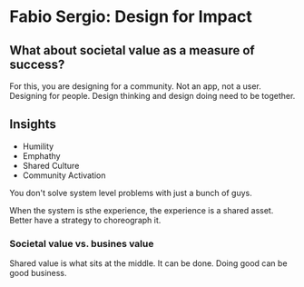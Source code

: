 # Fabio Sergio: Design for Impact

## What about societal value as a measure of success? 

For this, you are designing for a community. Not an app, not a user. Designing for people. Design thinking and design doing need to be together. 

## Insights
- Humility
- Emphathy
- Shared Culture
- Community Activation

You don't solve system level problems with just a bunch of guys. 

When the system is sthe experience, the experience is a shared asset. Better have a strategy to choreograph it.

### Societal value vs. busines value
Shared value is what sits at the middle. It can be done. Doing good can be good business. 

